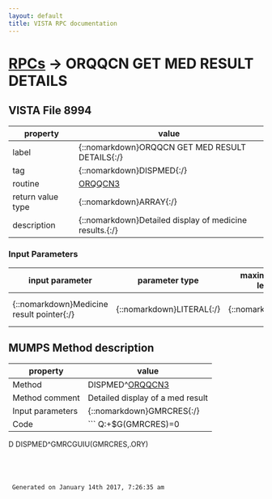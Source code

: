 ```yaml
---
layout: default
title: VISTA RPC documentation
---
```




# [RPCs](TableOfContent.md) &#8594; ORQQCN GET MED RESULT DETAILS 


 ## VISTA File 8994
 property | value 
--- | --- 
 label | {::nomarkdown}ORQQCN GET MED RESULT DETAILS{:/}
 tag | {::nomarkdown}DISPMED{:/}
 routine | [ORQQCN3](http://code.osehra.org/dox/Routine_ORQQCN3_source.html)
 return value type | {::nomarkdown}ARRAY{:/}
 description | {::nomarkdown}Detailed display of medicine results.{:/}

### Input Parameters

| input parameter | parameter type | maximum data length | required | description | 
| --- | --- | --- | --- | --- | 
| {::nomarkdown}Medicine result pointer{:/} | {::nomarkdown}LITERAL{:/} | {::nomarkdown}24{:/} | {::nomarkdown}true{:/} | {::nomarkdown}Variable pointer to medicine result.{:/} | 


## MUMPS Method description

 property | value 
 --- | --- 
 Method | DISPMED^[ORQQCN3](http://code.osehra.org/dox/Routine_ORQQCN3_source.html)
 Method comment | Detailed display of a med result
 Input parameters | {::nomarkdown}GMRCRES{:/}
 Code | ```  Q:+$G(GMRCRES)=0
 D DISPMED^GMRCGUIU(GMRCRES,.ORY)
```




 Generated on January 14th 2017, 7:26:35 am